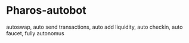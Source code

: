 # Pharos-autobot
autoswap, auto send transactions, auto add liquidity, auto checkin, auto faucet, fully autonomus
